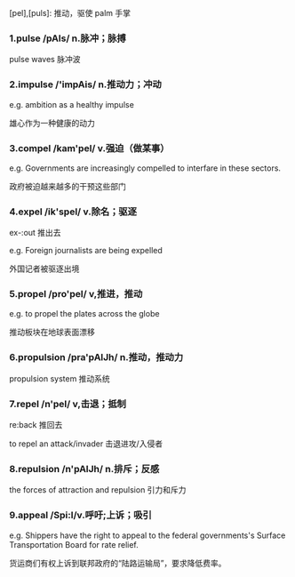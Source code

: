 <!-- ---
title: 自定义 Vue 页面
--- -->
[pel],[puls]: 推动，驱使  palm 手掌

### 1.pulse /pAls/ n.脉冲；脉搏

pulse waves 脉冲波

### 2.impulse /'impAis/ n.推动力；冲动

e.g. ambition as a healthy impulse
 
雄心作为一种健康的动力

### 3.compel /kam'pel/ v.强迫（做某事）

e.g. Governments are increasingly compelled to interfare in  these sectors.
 
政府被迫越来越多的干预这些部门

### 4.expel /ik'spel/ v.除名；驱逐
ex-:out 推出去

e.g. Foreign journalists are being expelled

外国记者被驱逐出境

### 5.propel /pro'pel/ v,推进，推动

e.g. to propel the plates across the globe

推动板块在地球表面漂移

### 6.propulsion /pra'pAlJh/ n.推动，推动力

propulsion system 推动系统

### 7.repel /n'pel/ v,击退；抵制
re:back 推回去

to repel an attack/invader 击退进攻/入侵者

### 8.repulsion /n'pAlJh/ n.排斥；反感

the forces of attraction and repulsion 引力和斥力

### 9.appeal /Spi:l/v.呼吁;上诉；吸引

e.g. Shippers have the right to appeal to the federal governments's Surface Transportation Board for rate relief.

货运商们有权上诉到联邦政府的“陆路运输局”，要求降低费率。

<style>
.page-meta {
    display: none;
}
</style>